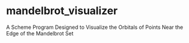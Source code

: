 # mandelbrot_visualizer
A Scheme Program Designed to Visualize the Orbitals of Points Near the Edge of the Mandelbrot Set
